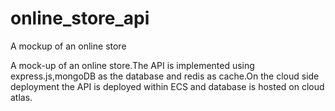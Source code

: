 # online_store_api

A mockup of an online store

A mock-up of an online store.The API is implemented using express.js,mongoDB as the database and redis as cache.On the cloud side deployment the API is deployed within ECS and database is hosted on cloud atlas.

